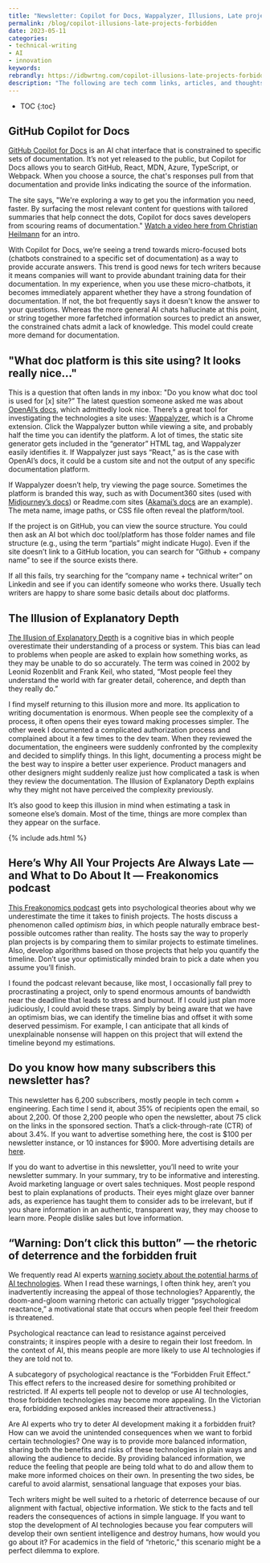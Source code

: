 ```yaml
---
title: "Newsletter: Copilot for Docs, Wappalyzer, Illusions, Late projects, Forbidden Fruit"
permalink: /blog/copilot-illusions-late-projects-forbidden
date: 2023-05-11
categories:
- technical-writing
- AI
- innovation
keywords: 
rebrandly: https://idbwrtng.com/copilot-illusions-late-projects-forbidden
description: "The following are tech comm links, articles, and thoughts for May 11, 2023."
---
```


* TOC
{:toc}

## GitHub Copilot for Docs

[GitHub Copilot for Docs](https://githubnext.com/projects/copilot-for-docs) is an AI chat interface that is constrained to specific sets of documentation. It’s not yet released to the public, but Copilot for Docs allows you to search GitHub, React, MDN, Azure, TypeScript, or Webpack. When you choose a source, the chat's responses pull from that documentation and provide links indicating the source of the information.

The site says, "We're exploring a way to get you the information you need, faster. By surfacing the most relevant content for questions with tailored summaries that help connect the dots, Copilot for docs saves developers from scouring reams of documentation." [Watch a video here from Christian Heilmann](https://christianheilmann.com/2023/04/05/github-copilot-for-docs-putting-the-fun-into-rtfm/) for an intro.

With Copilot for Docs, we’re seeing a trend towards micro-focused bots (chatbots constrained to a specific set of documentation) as a way to provide accurate answers. This trend is good news for tech writers because it means companies will want to provide abundant training data for their documentation. In my experience, when you use these micro-chatbots, it becomes immediately apparent whether they have a strong foundation of documentation. If not, the bot frequently says it doesn't know the answer to your questions. Whereas the more general AI chats hallucinate at this point, or string together more farfetched information sources to predict an answer, the constrained chats admit a lack of knowledge. This model could create more demand for documentation.

## "What doc platform is this site using? It looks really nice…"

This is a question that often lands in my inbox: "Do you know what doc tool is used for [x] site?” The latest question someone asked me was about [OpenAI’s docs](https://platform.openai.com/docs/introduction), which admittedly look nice. There’s a great tool for investigating the technologies a site uses: [Wappalyzer](https://chrome.google.com/webstore/detail/wappalyzer-technology-pro/gppongmhjkpfnbhagpmjfkannfbllamg), which is a Chrome extension. Click the Wappalyzer button while viewing a site, and probably half the time you can identify the platform. A lot of times, the static site generator gets included in the “generator” HTML tag, and Wappalyzer easily identifies it. If Wappalyzer just says “React,” as is the case with OpenAI’s docs, it could be a custom site and not the output of any specific documentation platform. 

If Wappalyzer doesn’t help, try viewing the page source. Sometimes the platform is branded this way, such as with Document360 sites (used with [Midjourney’s docs](https://docs.midjourney.com/)) or Readme.com sites ([Akamai’s docs](https://techdocs.akamai.com/home) are an example). The meta name, image paths, or CSS file often reveal the platform/tool. 

If the project is on GitHub, you can view the source structure. You could then ask an AI bot which doc tool/platform has those folder names and file structure (e.g., using the term “partials” might indicate Hugo). Even if the site doesn’t link to a GitHub location, you can search for “Github + company name” to see if the source exists there.

If all this fails, try searching for the “company name + technical writer” on Linkedin and see if you can identify someone who works there. Usually tech writers are happy to share some basic details about doc platforms.

## The Illusion of Explanatory Depth

[The Illusion of Explanatory Depth](https://www.edge.org/response-detail/27117) is a cognitive bias in which people overestimate their understanding of a process or system. This bias can lead to problems when people are asked to explain how something works, as they may be unable to do so accurately. The term was coined in 2002 by Leonid Rozenblit and Frank Keil, who stated, “Most people feel they understand the world with far greater detail, coherence, and depth than they really do.”

I find myself returning to this illusion more and more. Its application to writing documentation is enormous. When people see the complexity of a process, it often opens their eyes toward making processes simpler. The other week I documented a complicated authorization process and complained about it a few times to the dev team. When they reviewed the documentation, the engineers were suddenly confronted by the complexity and decided to simplify things. In this light, documenting a process might be the best way to inspire a better user experience. Product managers and other designers might suddenly realize just how complicated a task is when they review the documentation. The Illusion of Explanatory Depth explains why they might not have perceived the complexity previously.

It’s also good to keep this illusion in mind when estimating a task in someone else’s domain. Most of the time, things are more complex than they appear on the surface. 

{% include ads.html %}

## Here’s Why All Your Projects Are Always Late — and What to Do About It — Freakonomics podcast

[This Freakonomics podcast](https://freakonomics.com/podcast/heres-why-all-your-projects-are-always-late-and-what-to-do-about-it/) gets into psychological theories about why we underestimate the time it takes to finish projects. The hosts discuss a phenomenon called _optimism bias_, in which people naturally embrace best-possible outcomes rather than reality. The hosts say the way to properly plan projects is by comparing them to similar projects to estimate timelines. Also, develop algorithms based on those projects that help you quantify the timeline. Don’t use your optimistically minded brain to pick a date when you assume you’ll finish. 

I found the podcast relevant because, like most, I occasionally fall prey to procrastinating a project, only to spend enormous amounts of bandwidth near the deadline that leads to stress and burnout. If I could just plan more judiciously, I could avoid these traps. Simply by being aware that we have an optimism bias, we can identify the timeline bias and offset it with some deserved pessimism. For example, I can anticipate that all kinds of unexplainable nonsense will happen on this project that will extend the timeline beyond my estimations.

## Do you know how many subscribers this newsletter has?

This newsletter has 6,200 subscribers, mostly people in tech comm + engineering. Each time I send it, about 35% of recipients open the email, so about 2,200. Of those 2,200 people who open the newsletter, about 75 click on the links in the sponsored section. That’s a click-through-rate (CTR) of about 3.4%. If you want to advertise something here, the cost is $100 per newsletter instance, or 10 instances for $900. More advertising details are [here](/advertising/#newsletter_summaries).

If you do want to advertise in this newsletter, you’ll need to write your newsletter summary. In your summary, try to be informative and interesting. Avoid marketing language or overt sales techniques. Most people respond best to plain explanations of products. Their eyes might glaze over banner ads, as experience has taught them to consider ads to be irrelevant, but if you share information in an authentic, transparent way, they may choose to learn more. People dislike sales but love information.

## “Warning: Don’t click this button” — the rhetoric of deterrence and the forbidden fruit

We frequently read AI experts [warning society about the potential harms of AI technologies](https://www.bbc.com/news/world-us-canada-65452940). When I read these warnings, I often think hey, aren’t you inadvertently increasing the appeal of those technologies? Apparently, the doom-and-gloom warning rhetoric can actually trigger “psychological reactance,” a motivational state that occurs when people feel their freedom is threatened. 

Psychological reactance can lead to resistance against perceived constraints; it inspires people with a desire to regain their lost freedom. In the context of AI, this means people are more likely to use AI technologies if they are told not to.

A subcategory of psychological reactance is the “Forbidden Fruit Effect.” This effect refers to the increased desire for something prohibited or restricted. If AI experts tell people not to develop or use AI technologies, those forbidden technologies may become more appealing. (In the Victorian era, forbidding exposed ankles increased their attractiveness.)

Are AI experts who try to deter AI development making it a forbidden fruit? How can we avoid the unintended consequences when we want to forbid certain technologies? One way is to provide more balanced information, sharing both the benefits and risks of these technologies in plain ways and allowing the audience to decide. By providing balanced information, we reduce the feeling that people are being told what to do and allow them to make more informed choices on their own. In presenting the two sides, be careful to avoid alarmist, sensational language that exposes your bias.

Tech writers might be well suited to a rhetoric of deterrence because of our alignment with factual, objective information. We stick to the facts and tell readers the consequences of actions in simple language. If you want to stop the development of AI technologies because you fear computers will develop their own sentient intelligence and destroy humans, how would you go about it? For academics in the field of “rhetoric,” this scenario might be a perfect dilemma to explore.
